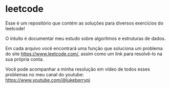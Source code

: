 # leetcode
Esse é um repositório que contém as soluções para diversos exercícios do leetcode!

O intuito é documentar meu estudo sobre algoritmos e estruturas de dados.

Em cada arquivo você encontrará uma função que soluciona um problema do site https://www.leetcode.com/, assim como um link para resolvê-lo na sua própria conta.

Você pode acompanhar a minha resolução em vídeo de todos esses problemas no meu canal do youtube: https://www.youtube.com/@lukeberrypi
